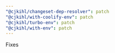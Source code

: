 ```yaml
---
"@cjkihl/changeset-dep-resolver": patch
"@cjkihl/with-coolify-env": patch
"@cjkihl/turbo-env": patch
"@cjkihl/with-env": patch
---
```


Fixes
